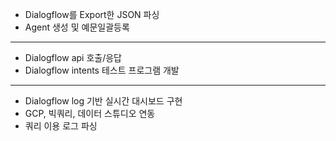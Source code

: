 * Dialogflow를 Export한 JSON 파싱
* Agent 생성 및 예문일괄등록
---
* Dialogflow api 호출/응답
* Dialogflow intents 테스트 프로그램 개발
---
* Dialogflow log 기반 실시간 대시보드 구현
* GCP, 빅쿼리, 데이터 스튜디오 연동
* 쿼리 이용 로그 파싱
